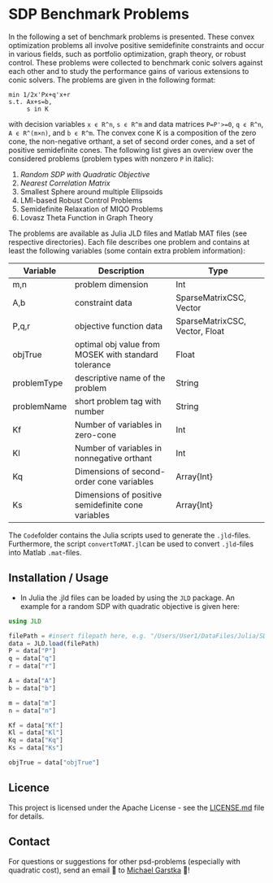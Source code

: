 # SDP Benchmark Problems
In the following a set of benchmark problems is presented. These convex optimization problems all involve positive semidefinite constraints and occur in various fields, 
such as portfolio optimization, graph theory, or robust control. These problems were collected to benchmark conic solvers 
against each other and to study the performance gains of various extensions to conic solvers. The problems are given in the following format:
```
min 1/2x'Px+q'x+r
s.t. Ax+s=b,
     s in K
```
with decision variables `x ϵ R^n`, `s ϵ R^m` and data matrices `P=P'>=0`, `q ϵ R^n`, `A ϵ R^(m×n)`, and `b ϵ R^m`. The convex cone K is a composition of the zero cone, 
the non-negative orthant, a set of second order cones, and a set of positive semidefinite cones. The following list gives an overview over the considered problems (problem types with nonzero `P` in italic):
1. _Random SDP with Quadratic Objective_
2. _Nearest Correlation Matrix_
3. Smallest Sphere around multiple Ellipsoids
4. LMI-based Robust Control Problems
5. Semidefinite Relaxation of MIQO Problems
6. Lovasz Theta Function in Graph Theory

The problems are available as Julia JLD files and Matlab MAT files (see respective directories). Each file describes one problem and contains at least the following variables (some contain extra problem information):

Variable | Description |Type
--- | --- | --- |
m,n | problem dimension | Int |
A,b | constraint data |  SparseMatrixCSC, Vector |
P,q,r | objective function data |  SparseMatrixCSC, Vector, Float |
objTrue | optimal obj value from MOSEK with standard tolerance | Float |
problemType | descriptive name of the problem | String |
problemName | short problem tag with number | String |
Kf | Number of variables in zero-cone | Int |
Kl | Number of variables in nonnegative orthant | Int |
Kq | Dimensions of second-order cone variables | Array{Int} |
Ks | Dimensions of positive semidefinite cone variables | Array{Int} |

The `Code`folder contains the Julia scripts used to generate the `.jld`-files. Furthermore, the script `convertToMAT.jl`can be used to convert `.jld`-files into Matlab `.mat`-files.

## Installation / Usage
- In Julia the .jld files can be loaded by using the `JLD` package. An example for a random SDP with quadratic objective is given here:
```julia
using JLD

filePath = #insert filepath here, e.g. "/Users/User1/DataFiles/Julia/SDPQuad/SDPQuad01.jld"
data = JLD.load(filePath)
P = data["P"]
q = data["q"]
r = data["r"]

A = data["A"]
b = data["b"]

m = data["m"]
n = data["n"]

Kf = data["Kf"]
Kl = data["Kl"]
Kq = data["Kq"]
Ks = data["Ks"]

objTrue = data["objTrue"]
```

## Licence
This project is licensed under the Apache License - see the [LICENSE.md](LICENSE.md) file for details.

## Contact
For questions or suggestions for other psd-problems (especially with quadratic cost), send an email :email: to [Michael Garstka](mailto:michael.garstka@eng.ox.ac.uk) :rocket:!	
